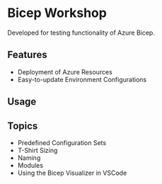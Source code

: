 # Bicep Workshop
Developed for testing functionality of Azure Bicep.

## Features

- Deployment of Azure Resources
- Easy-to-update Environment Configurations

## Usage

## Topics

- Predefined Configuration Sets
- T-Shirt Sizing
- Naming
- Modules
- Using the Bicep Visualizer in VSCode
